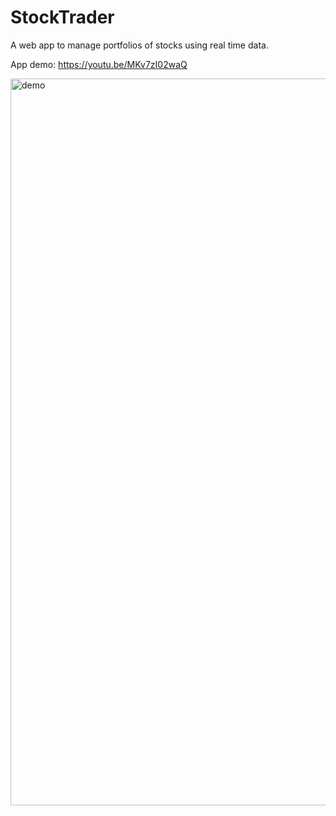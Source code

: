 # StockTrader
A web app to manage portfolios of stocks using real time data.

App demo: https://youtu.be/MKv7zI02waQ

<img width="1163" alt="demo" src="https://user-images.githubusercontent.com/41222244/190006240-73f6af47-77a9-4a1c-b4c2-e9b5f8bcebe0.png">
